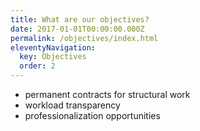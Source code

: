```yaml
---
title: What are our objectives?
date: 2017-01-01T00:00:00.000Z
permalink: /objectives/index.html
eleventyNavigation:
  key: Objectives
  order: 2
---
```

* permanent contracts for structural work 
* workload transparency
* professionalization opportunities